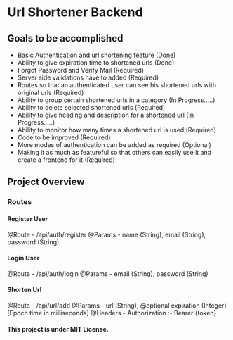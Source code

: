 # Url Shortener Backend

## Goals to be accomplished
- Basic Authentication and url shortening feature (Done)
- Ability to give expiration time to shortened urls (Done)
- Forgot Password and Verify Mail (Required)
- Server side validations have to added (Required)
- Routes so that an authenticated user can see his shortened urls with original urls (Required)
- Ability to group certain shortened urls in a category (In Progress.....)
- Ability to delete selected shortened urls (Required)
- Ability to give heading and description for a shortened url (In Progress.....)
- Ability to monitor how many times a shortened url is used (Required)
- Code to be improved (Required)
- More modes of authentication can be added as required (Optional)
- Making it as much as featureful so that others can easily use it and create a frontend for it (Required)

## Project Overview 

### Routes

#### Register User
@Route - /api/auth/register
@Params - name (String), email (String), password (String)

#### Login User
@Route - /api/auth/login
@Params - email (String), password (String)

#### Shorten Url
@Route - /api/url/add
@Params - url (String), @optional expiration (Integer) [Epoch time in milliseconds] 
@Headers - Authorization :- Bearer {token}

#### This project is under MIT License.